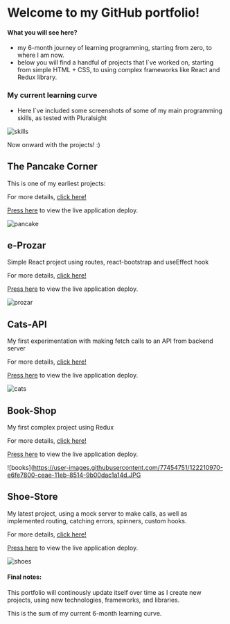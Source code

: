 # Welcome to my GitHub portfolio!

#### What you will see here?

- my 6-month journey of learning programming, starting from zero, to where I am now.
- below you will find a handful of projects that I`ve worked on, starting from simple HTML + CSS, to using complex frameworks like React and Redux library.

### My current learning curve

- Here I`ve included some screenshots of some of my main programming skills, as tested with Pluralsight

![skills](https://user-images.githubusercontent.com/77454751/122207311-aac91880-ceaa-11eb-9997-2faca5d3350b.JPG)

Now onward with the projects! :)

## The Pancake Corner

This is one of my earliest projects:

For more details, [click here!](https://github.com/Gabriel-Floricel/Pancake-Corner)

[Press here](https://pancake-corner.netlify.app/index.html) to view the live application deploy.

![pancake](https://user-images.githubusercontent.com/77454751/122210728-9dae2880-ceae-11eb-842d-33d4f702f993.JPG)

## e-Prozar

Simple React project using routes, react-bootstrap and useEffect hook

For more details, [click here!](https://github.com/Gabriel-Floricel/eProzar-React)

[Press here](https://eprozar-react.pages.dev/#/) to view the live application deploy.

![prozar](https://user-images.githubusercontent.com/77454751/122210770-aa328100-ceae-11eb-99f7-a24a008b3533.JPG)

## Cats-API

My first experimentation with making fetch calls to an API from backend server

For more details, [click here!](https://github.com/Gabriel-Floricel/Cats-API)

[Press here](https://cats-api.pages.dev/) to view the live application deploy.

![cats](https://user-images.githubusercontent.com/77454751/122210801-b3235280-ceae-11eb-8eca-0a97eb7a292b.JPG)

## Book-Shop

My first complex project using Redux

For more details, [click here!](https://github.com/Gabriel-Floricel/Redux-Book-Shop)

[Press here](https://redux-book-shop.pages.dev/) to view the live application deploy.

![books](https://user-images.githubusercontent.com/77454751/122210970-e6fe7800-ceae-11eb-8514-9b00dac1a14d.JPG

## Shoe-Store

My latest project, using a mock server to make calls, as well as implemented routing, catching errors, spinners, custom hooks.

For more details, [click here!](https://github.com/Gabriel-Floricel/Shoe-Store)

[Press here](https://shoe-store.pages.dev/) to view the live application deploy.

![shoes](https://user-images.githubusercontent.com/77454751/122211015-efef4980-ceae-11eb-9e52-c9cead17c09f.JPG)

#### Final notes:

This portfolio will continously update itself over time as I create new projects, using new technologies, frameworks, and libraries.

This is the sum of my current 6-month learning curve.
